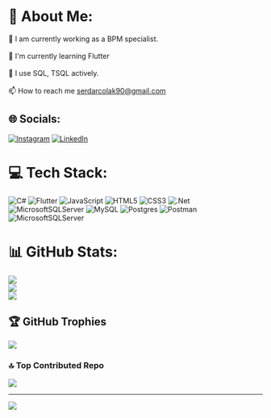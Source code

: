 # 💫 About Me:
🔭 I am currently working as a BPM specialist.<br><br>🌱 I'm currently learning Flutter<br><br>📝 I use SQL, TSQL actively.<br><br>📫 How to reach me serdarcolak90@gmail.com


## 🌐 Socials:
[![Instagram](https://img.shields.io/badge/Instagram-%23E4405F.svg?logo=Instagram&logoColor=white)](https://instagram.com/https://www.instagram.com/serdarccolak/) [![LinkedIn](https://img.shields.io/badge/LinkedIn-%230077B5.svg?logo=linkedin&logoColor=white)](https://www.linkedin.com/in/serdarcolak/) 

# 💻 Tech Stack:
![C#](https://img.shields.io/badge/c%23-%23239120.svg?style=for-the-badge&logo=c-sharp&logoColor=white) ![Flutter](https://img.shields.io/badge/Flutter-%2302569B.svg?style=for-the-badge&logo=Flutter&logoColor=white) ![JavaScript](https://img.shields.io/badge/javascript-%23323330.svg?style=for-the-badge&logo=javascript&logoColor=%23F7DF1E) ![HTML5](https://img.shields.io/badge/html5-%23E34F26.svg?style=for-the-badge&logo=html5&logoColor=white) ![CSS3](https://img.shields.io/badge/css3-%231572B6.svg?style=for-the-badge&logo=css3&logoColor=white) ![.Net](https://img.shields.io/badge/.NET-5C2D91?style=for-the-badge&logo=.net&logoColor=white) ![MicrosoftSQLServer](https://img.shields.io/badge/Microsoft%20SQL%20Sever-CC2927?style=for-the-badge&logo=microsoft%20sql%20server&logoColor=white) ![MySQL](https://img.shields.io/badge/mysql-%2300f.svg?style=for-the-badge&logo=mysql&logoColor=white) ![Postgres](https://img.shields.io/badge/postgres-%23316192.svg?style=for-the-badge&logo=postgresql&logoColor=white) ![Postman](https://img.shields.io/badge/Postman-FF6C37?style=for-the-badge&logo=postman&logoColor=white) ![MicrosoftSQLServer](https://img.shields.io/badge/Microsoft%20SQL%20Server-CC2927?style=for-the-badge&logo=microsoft%20sql%20server&logoColor=white)
# 📊 GitHub Stats:
![](https://github-readme-stats.vercel.app/api?username=serdarcolak&theme=dracula&hide_border=false&include_all_commits=true&count_private=false)<br/>
![](https://github-readme-streak-stats.herokuapp.com/?user=serdarcolak&theme=dracula&hide_border=false)<br/>
![](https://github-readme-stats.vercel.app/api/top-langs/?username=serdarcolak&theme=dracula&hide_border=false&include_all_commits=true&count_private=false&layout=compact)

## 🏆 GitHub Trophies
![](https://github-profile-trophy.vercel.app/?username=serdarcolak&theme=radical&no-frame=false&no-bg=true&margin-w=4)

### 🔝 Top Contributed Repo
![](https://github-contributor-stats.vercel.app/api?username=serdarcolak&limit=5&theme=dracula&combine_all_yearly_contributions=true)

---
[![](https://visitcount.itsvg.in/api?id=serdarcolak&icon=6&color=1)](https://visitcount.itsvg.in)

<!-- Proudly created with GPRM ( https://gprm.itsvg.in ) -->

